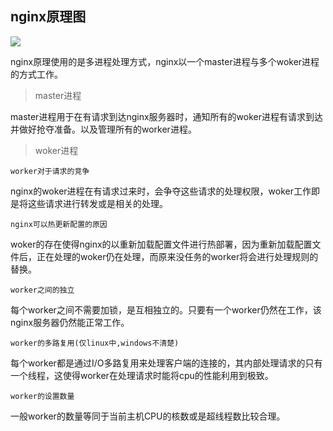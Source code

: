 ## nginx原理图

![](https://note.youdao.com/yws/api/personal/file/8DA2B6315850464BAAB69D1DE21ADBE5?method=download&shareKey=b9c65b06dd28f1daba04d5b16e77063f)

nginx原理使用的是多进程处理方式，nginx以一个master进程与多个woker进程的方式工作。

> master进程

master进程用于在有请求到达nginx服务器时，通知所有的woker进程有请求到达并做好抢夺准备。以及管理所有的worker进程。

> woker进程

`worker对于请求的竞争`

nginx的woker进程在有请求过来时，会争夺这些请求的处理权限，woker工作即是将这些请求进行转发或是相关的处理。

`nginx可以热更新配置的原因`

woker的存在使得nginx的以重新加载配置文件进行热部署，因为重新加载配置文件后，正在处理的woker仍在处理，而原来没任务的worker将会进行处理规则的替换。

`worker之间的独立`

每个worker之间不需要加锁，是互相独立的。只要有一个worker仍然在工作，该nginx服务器仍然能正常工作。

`worker的多路复用(仅linux中,windows不清楚)`

每个worker都是通过I/O多路复用来处理客户端的连接的，其内部处理请求的只有一个线程，这使得worker在处理请求时能将cpu的性能利用到极致。


`worker的设置数量`

一般worker的数量等同于当前主机CPU的核数或是超线程数比较合理。

